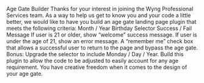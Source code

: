 Age Gate Builder
Thanks for your interest in joining the Wyng Professional Services team. As a way to help us get to know you and your code a little better, we would like to have you build
an age gate landing page plugin that meets the following criteria:
  Month / Year Birthday Selector Success / Fail Message
  If user is 21 or older, show “welcome” success message.
  If user is under the age of 21, show an error message.
  A “remember me” check box that allows a successful user to return to the page and bypass the age gate.
Bonus:
  Upgrade the selector to include Monday / Day / Year.
  Build this plugin to allow the code to be adjusted to easily account for any age requirement.
  You have creative freedom when it comes to the design of your age gate.